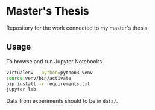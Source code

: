 # Master's Thesis

Repository for the work connected to my master's thesis.

## Usage
To browse and run Jupyter Notebooks:

```bash
virtualenv --python=python3 venv
source venv/bin/activate
pip install -r requirements.txt
jupyter lab
```

Data from experiments should to be in `data/`.
